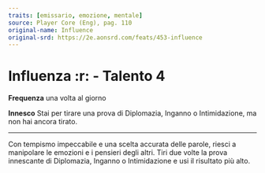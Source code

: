 ```yaml
---
traits: [emissario, emozione, mentale]
source: Player Core (Eng), pag. 110
original-name: Influence
original-srd: https://2e.aonsrd.com/feats/453-influence
---
```


# Influenza :r: - Talento 4

**Frequenza** una volta al giorno

**Innesco** Stai per tirare una prova di Diplomazia, Inganno o Intimidazione, ma
non hai ancora tirato.

---

Con tempismo impeccabile e una scelta accurata delle parole, riesci a manipolare
le emozioni e i pensieri degli altri. Tiri due volte la prova innescante di
Diplomazia, Inganno o Intimidazione e usi il risultato più alto.
